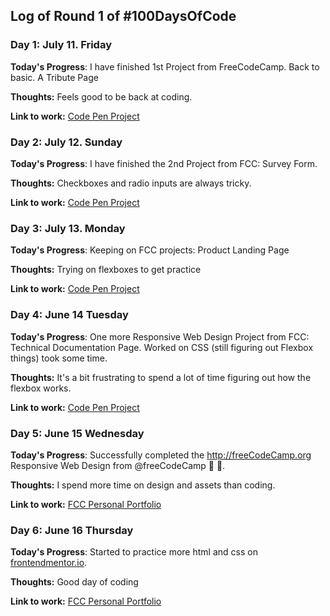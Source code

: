 ## Log of Round 1 of #100DaysOfCode

### Day 1: July 11. Friday

**Today's Progress**: I have finished 1st Project from FreeCodeCamp. Back to basic. A Tribute Page

**Thoughts:** Feels good to be back at coding.

**Link to work:** [Code Pen Project](https://codepen.io/papawlo/pen/KKVeNNx)

### Day 2: July 12. Sunday

**Today's Progress**: I have finished the 2nd Project from FCC: Survey Form.

**Thoughts:** Checkboxes and radio inputs are always tricky.

**Link to work:** [Code Pen Project](https://codepen.io/papawlo/full/qBbKrZJ)

### Day 3: July 13. Monday

**Today's Progress**: Keeping on FCC projects: Product Landing Page

**Thoughts:** Trying on flexboxes to get practice

**Link to work:** [Code Pen Project](https://codepen.io/papawlo/full/qBbygOw)

### Day 4: June 14 Tuesday

**Today's Progress**: One more Responsive Web Design Project from FCC: Technical Documentation Page. Worked on CSS (still figuring out Flexbox things) took some time.

**Thoughts:** It's a bit frustrating to spend a lot of time figuring out how the flexbox works.

**Link to work:** [Code Pen Project](https://codepen.io/papawlo/full/ExPeWWw)

### Day 5: June 15 Wednesday

**Today's Progress**: Successfully completed the http://freeCodeCamp.org Responsive Web Design from
@freeCodeCamp 🎉 🚀.

**Thoughts:** I spend more time on design and assets than coding.

**Link to work:** [FCC Personal Portfolio](https://codepen.io/papawlo/full/VweGqEV)

### Day 6: June 16 Thursday

**Today's Progress**: Started to practice more html and css on [frontendmentor.io](https://www.frontendmentor.io/).

**Thoughts:** Good day of coding

**Link to work:** [FCC Personal Portfolio](https://codepen.io/papawlo/full/VweGqEV)

